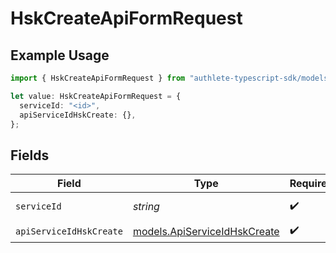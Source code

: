 # HskCreateApiFormRequest

## Example Usage

```typescript
import { HskCreateApiFormRequest } from "authlete-typescript-sdk/models/operations";

let value: HskCreateApiFormRequest = {
  serviceId: "<id>",
  apiServiceIdHskCreate: {},
};
```

## Fields

| Field                                                                 | Type                                                                  | Required                                                              | Description                                                           |
| --------------------------------------------------------------------- | --------------------------------------------------------------------- | --------------------------------------------------------------------- | --------------------------------------------------------------------- |
| `serviceId`                                                           | *string*                                                              | :heavy_check_mark:                                                    | A service ID.                                                         |
| `apiServiceIdHskCreate`                                               | [models.ApiServiceIdHskCreate](../../models/apiserviceidhskcreate.md) | :heavy_check_mark:                                                    | N/A                                                                   |